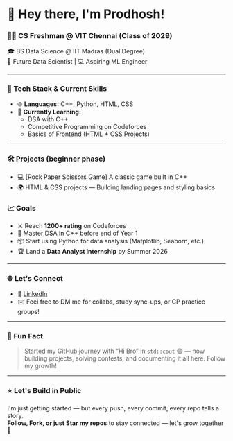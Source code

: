# 👋 Hey there, I'm Prodhosh!

### 🧑‍💻 CS Freshman @ VIT Chennai (Class of 2029)  
🎓 BS Data Science @ IIT Madras (Dual Degree)  
🚀 Future Data Scientist | 💻 Aspiring ML Engineer 

---

### 🔧 Tech Stack & Current Skills  
- 🌐 **Languages:** C++, Python, HTML, CSS    
- 🌱 **Currently Learning:**  
  - DSA with C++
  - Competitive Programming on Codeforces    
  - Basics of Frontend (HTML + CSS Projects)

---

### 🛠️ Projects (beginner phase)
- 💻 [Rock Paper Scissors Game] A classic game built in C++
- 🌍 HTML & CSS projects — Building landing pages and styling basics
### 📈 Goals
- ⚔️ Reach **1200+ rating** on Codeforces  
- 🧠 Master DSA in C++ before end of Year 1  
- 📦 Start using Python for data analysis (Matplotlib, Seaborn, etc.)  
- 🏆 Land a **Data Analyst Internship** by Summer 2026

---

### 🌐 Let's Connect
- 🔗 [LinkedIn](www.linkedin.com/in/prodhosh-vs-b08723368)  
- ✉️ Feel free to DM me for collabs, study sync-ups, or CP practice groups!

---

### 🧠 Fun Fact
> Started my GitHub journey with “Hi Bro” in `std::cout` 😄 — now building projects, solving contests, and documenting it all here. Follow my growth!

---

### ⭐ Let's Build in Public
I'm just getting started — but every push, every commit, every repo tells a story.  
**Follow, Fork, or just Star my repos** to stay connected — let's grow together 🚀
